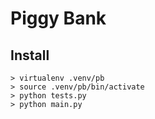 # Piggy Bank

## Install

```
> virtualenv .venv/pb
> source .venv/pb/bin/activate
> python tests.py
> python main.py
```
